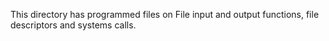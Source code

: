 This directory has programmed files on File input and output functions, file descriptors  and systems calls.